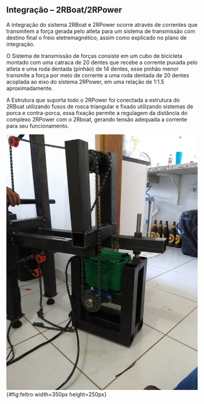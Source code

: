 ## Integração – 2RBoat/2RPower

A integração do sistema 2RBoat e 2RPower ocorre através de correntes que transmitem a força gerada pelo atleta para um sistema de transmissão com destino final o freio eletremagnético, assim como explicado no plano de integração. 

O Sistema de transmissão de forças consiste em um cubo de bicicleta montado com uma catraca de 20 dentes que recebe a corrente puxada pelo atleta e uma roda dentada (pinhão) de 14 dentes, esse pinhão menor  transmite a força por meio de corrente a uma roda dentada de 20 dentes acoplada ao eixo do sistema 2RPower, em uma relação de 1:1.5 aproximadamente.
 
A Estrutura que suporta todo o 2RPower foi conectada a estrutura do 2RBoat utilizando fusos de rosca triangular e fixado utilizando sistemas de porca e contra-porca, essa fixação permite a regulagem da distância do complexo 2RPower com o 2Rboat, gerando tensão adequada a corrente para seu funcionamento. 

![Integração 2RBoat com 2RPower.^[Fonte: Do_autor]](imagens/2RBoat2RPower.jpg){#fig:feltro width=350px height=250px}
